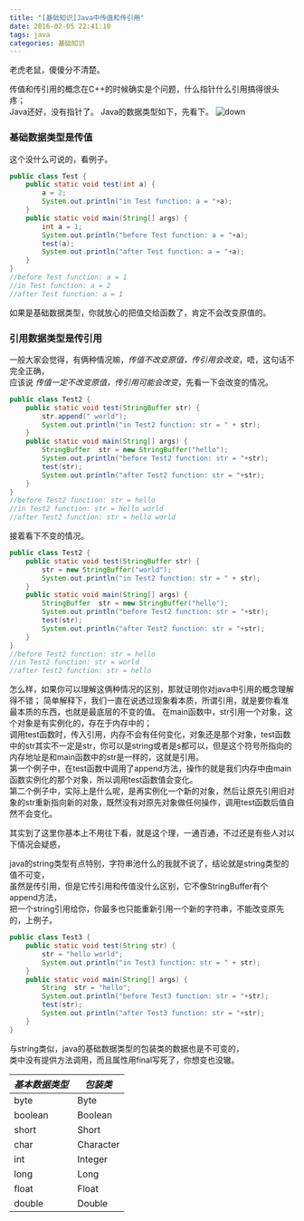 ```yaml
---
title: "[基础知识]Java中传值和传引用"
date: 2016-02-05 22:41:10
tags: java
categories: 基础知识
---
```

老虎老鼠，傻傻分不清楚。
<!--more-->
传值和传引用的概念在C++的时候确实是个问题，什么指针什么引用搞得很头疼；  
Java还好，没有指针了。
Java的数据类型如下，先看下。
![down](/img/pics/2016-02-05/2011100711181651.jpg)  

### 基础数据类型是传值
这个没什么可说的，看例子。
```java
public class Test {
    public static void test(int a) {
        a = 2;
        System.out.println("in Test function: a = "+a);
    }
    public static void main(String[] args) {
        int a = 1;
        System.out.println("before Test function: a = "+a);
        test(a);
        System.out.println("after Test function: a = "+a);
    }
}
//before Test function: a = 1
//in Test function: a = 2
//after Test function: a = 1
```
如果是基础数据类型，你就放心的把值交给函数了，肯定不会改变原值的。

### 引用数据类型是传引用
一般大家会觉得，有俩种情况嘛，*传值不改变原值，传引用会改变*，唔，这句话不完全正确，  
应该说 *传值一定不改变原值，传引用可能会改变*，先看一下会改变的情况。
```java
public class Test2 {
    public static void test(StringBuffer str) {
        str.append(" world");
        System.out.println("in Test2 function: str = " + str);
    }
    public static void main(String[] args) {
        StringBuffer  str = new StringBuffer("hello");
        System.out.println("before Test2 function: str = "+str);
        test(str);
        System.out.println("after Test2 function: str = "+str);
    }
}
//before Test2 function: str = hello
//in Test2 function: str = hello world
//after Test2 function: str = hello world

```

接着看下不变的情况。
```java
public class Test2 {
    public static void test(StringBuffer str) {
        str = new StringBuffer("world");
        System.out.println("in Test2 function: str = " + str);
    }
    public static void main(String[] args) {
        StringBuffer  str = new StringBuffer("hello");
        System.out.println("before Test2 function: str = "+str);
        test(str);
        System.out.println("after Test2 function: str = "+str);
    }
}
//before Test2 function: str = hello
//in Test2 function: str = world
//after Test2 function: str = hello
```

怎么样，如果你可以理解这俩种情况的区别，那就证明你对java中引用的概念理解得不错； 
简单解释下，我们一直在说透过现象看本质，所谓引用，就是要你看准最本质的东西，也就是最底层的不变的值。
在main函数中，str引用一个对象，这个对象是有实例化的，存在于内存中的；  
调用test函数时，传入引用，内存不会有任何变化，对象还是那个对象，test函数中的str其实不一定是str，你可以是string或者是s都可以，但是这个符号所指向的内存地址是和main函数中的str是一样的，这就是引用。  
第一个例子中，在test函数中调用了append方法，操作的就是我们内存中由main函数实例化的那个对象，所以调用test函数值会变化。  
第二个例子中，实际上是什么呢，是再实例化一个新的对象，然后让原先引用旧对象的str重新指向新的对象，既然没有对原先对象做任何操作，调用test函数后值自然不会变化。  

其实到了这里你基本上不用往下看，就是这个理，一通百通，不过还是有些人对以下情况会疑惑，  

java的string类型有点特别，字符串池什么的我就不说了，结论就是string类型的值不可变，  
虽然是传引用，但是它传引用和传值没什么区别，它不像StringBuffer有个append方法，  
把一个string引用给你，你最多也只能重新引用一个新的字符串，不能改变原先的，上例子。  
```java
public class Test3 {
    public static void test(String str) {
        str = "hello world";
        System.out.println("in Test3 function: str = " + str);
    }
    public static void main(String[] args) {
        String  str = "hello";
        System.out.println("before Test3 function: str = "+str);
        test(str);
        System.out.println("after Test3 function: str = "+str);
    }
}
```

与string类似，java的基础数据类型的包装类的数据也是不可变的，  
类中没有提供方法调用，而且属性用final写死了，你想变也没辙。  

 *基本数据类型* | *包装类*
 ---------------|-----------
 byte           | Byte
 boolean        | Boolean
 short          | Short
 char           | Character 
 int            | Integer
 long           | Long
 float          | Float
 double         | Double